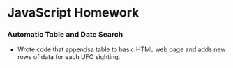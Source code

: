 # JavaScript Homework

### Automatic Table and Date Search

* Wrote code that appendsa table to basic HTML web page and adds new rows of data for each UFO sighting.



